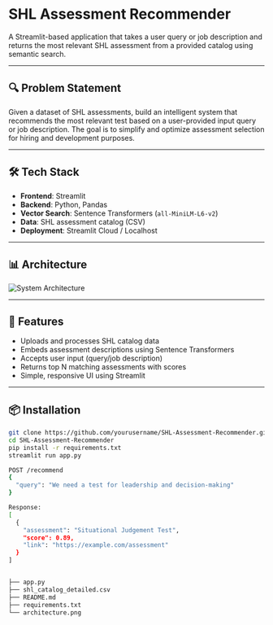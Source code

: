 # SHL Assessment Recommender

A Streamlit-based application that takes a user query or job description and returns the most relevant SHL assessment from a provided catalog using semantic search.

---

## 🔍 Problem Statement

Given a dataset of SHL assessments, build an intelligent system that recommends the most relevant test based on a user-provided input query or job description. The goal is to simplify and optimize assessment selection for hiring and development purposes.

---

## 🛠️ Tech Stack

- **Frontend**: Streamlit
- **Backend**: Python, Pandas
- **Vector Search**: Sentence Transformers (`all-MiniLM-L6-v2`)
- **Data**: SHL assessment catalog (CSV)
- **Deployment**: Streamlit Cloud / Localhost

---

## 📊 Architecture

![System Architecture](/path/to/your/image.png)

---

## 🚀 Features

- Uploads and processes SHL catalog data
- Embeds assessment descriptions using Sentence Transformers
- Accepts user input (query/job description)
- Returns top N matching assessments with scores
- Simple, responsive UI using Streamlit

---

## 📦 Installation

```bash
git clone https://github.com/yourusername/SHL-Assessment-Recommender.git
cd SHL-Assessment-Recommender
pip install -r requirements.txt
streamlit run app.py

POST /recommend
{
  "query": "We need a test for leadership and decision-making"
}

Response:
[
  {
    "assessment": "Situational Judgement Test",
    "score": 0.89,
    "link": "https://example.com/assessment"
  }
]


├── app.py
├── shl_catalog_detailed.csv
├── README.md
├── requirements.txt
└── architecture.png

